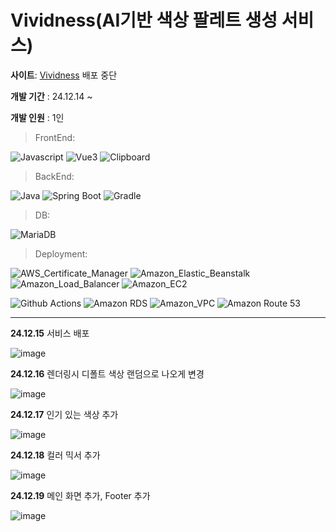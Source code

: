 # Vividness(AI기반 색상 팔레트 생성 서비스)

**사이트**: [Vividness](https://www.vividness.co/) 배포 중단

**개발 기간** : 24.12.14 ~

**개발 인원** : 1인

> FrontEnd:

![Javascript](https://img.shields.io/badge/Javascript-F7DF1E?style=flat&logo=javascript&logoColor=white)
![Vue3](https://img.shields.io/badge/Vue3-4FC08D?style=flat&logo=vuedotjs&logoColor=white)
![Clipboard](https://img.shields.io/badge/Clipboard-333333?style=flat&logo=clipboard&logoColor=white)

> BackEnd:

![Java](https://img.shields.io/badge/Java-17-007396.svg?&logo=java&color=red)
![Spring Boot](https://img.shields.io/badge/Spring_Boot-6DB33F?style=flat&logo=springboot&logoColor=white)
![Gradle](https://img.shields.io/badge/Gradle-02303A?style=flat&logo=gradle&logoColor=white)

> DB:

![MariaDB](https://img.shields.io/badge/MariaDB-003545?style=flat&logo=mariadb&logoColor=white)

> Deployment:

![AWS_Certificate_Manager](https://img.shields.io/badge/AWS_Certificate_Manager-e84845?style=flat&logo=awscertificatemanager&logoColor=white)
![Amazon_Elastic_Beanstalk](https://img.shields.io/badge/Amazon_Elastic_Beanstalk-e66d00?style=flat&logo=amazonelasticbeanstalk&logoColor=white)
![Amazon_Load_Balancer](https://img.shields.io/badge/Amazon_Load_Balancer-ed8134?style=flat&logo=amazonloadbalancer&logoColor=white) 
![Amazon_EC2](https://img.shields.io/badge/Amazon_EC2-FF9900?style=flat&logo=amazonec2&logoColor=white)

![Github Actions](https://img.shields.io/badge/Github_Actions-2088FF?style=flat&logo=githubactions&logoColor=white)
![Amazon RDS](https://img.shields.io/badge/Amazon_RDS-527FFF?style=flat&logo=amazonrds&logoColor=white) 
![Amazon_VPC](https://img.shields.io/badge/Amazon_VPC-5e33b6?style=flat&logo=amazonvpc&logoColor=white)
![Amazon Route 53](https://img.shields.io/badge/Route_53-8C4FFF?style=flat&logo=amazonroute53&logoColor=white) 


---

**24.12.15**
서비스 배포

![image](https://github.com/user-attachments/assets/b40322dd-ff8b-45fa-afeb-c941edb49489)

**24.12.16**
렌더링시 디폴트 색상 랜덤으로 나오게 변경

![image](https://github.com/user-attachments/assets/cc11786a-41fc-4238-aa1d-1c41c58764cd)

**24.12.17**
인기 있는 색상 추가

![image](https://github.com/user-attachments/assets/5cd791b0-6b47-4a99-89ed-cd01ea5285b4)

**24.12.18**
컬러 믹서 추가

![image](https://github.com/user-attachments/assets/0331e971-d4bf-49a5-a804-6c9fd1a67ab4)

**24.12.19**
메인 화면 추가, Footer 추가

![image](https://github.com/user-attachments/assets/c85e91d9-a482-4a99-b746-f6033bb57f56)

